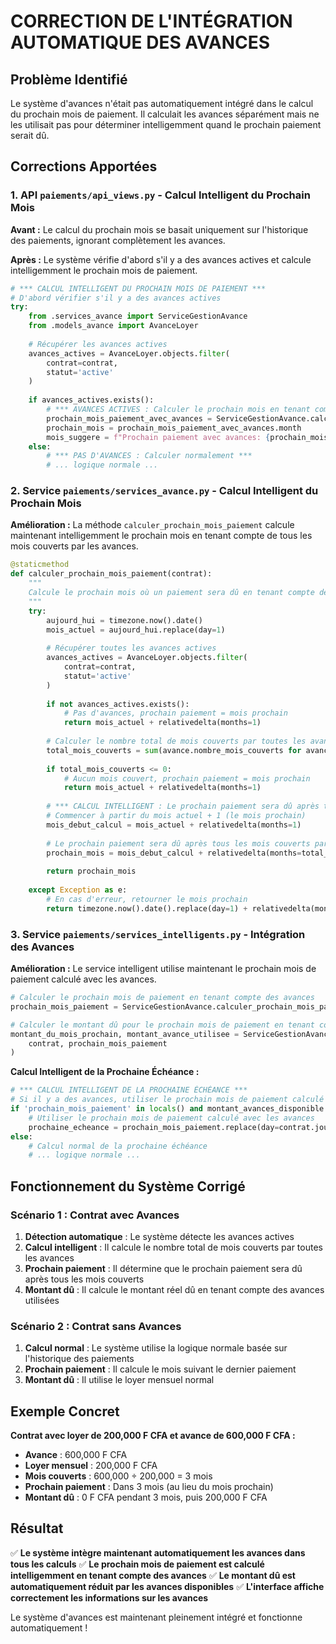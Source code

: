# CORRECTION DE L'INTÉGRATION AUTOMATIQUE DES AVANCES

## Problème Identifié
Le système d'avances n'était pas automatiquement intégré dans le calcul du prochain mois de paiement. Il calculait les avances séparément mais ne les utilisait pas pour déterminer intelligemment quand le prochain paiement serait dû.

## Corrections Apportées

### 1. **API `paiements/api_views.py` - Calcul Intelligent du Prochain Mois**

**Avant :** Le calcul du prochain mois se basait uniquement sur l'historique des paiements, ignorant complètement les avances.

**Après :** Le système vérifie d'abord s'il y a des avances actives et calcule intelligemment le prochain mois de paiement.

```python
# *** CALCUL INTELLIGENT DU PROCHAIN MOIS DE PAIEMENT ***
# D'abord vérifier s'il y a des avances actives
try:
    from .services_avance import ServiceGestionAvance
    from .models_avance import AvanceLoyer
    
    # Récupérer les avances actives
    avances_actives = AvanceLoyer.objects.filter(
        contrat=contrat,
        statut='active'
    )
    
    if avances_actives.exists():
        # *** AVANCES ACTIVES : Calculer le prochain mois en tenant compte des avances ***
        prochain_mois_paiement_avec_avances = ServiceGestionAvance.calculer_prochain_mois_paiement(contrat)
        prochain_mois = prochain_mois_paiement_avec_avances.month
        mois_suggere = f"Prochain paiement avec avances: {prochain_mois_paiement_avec_avances.strftime('%B %Y')}"
    else:
        # *** PAS D'AVANCES : Calculer normalement ***
        # ... logique normale ...
```

### 2. **Service `paiements/services_avance.py` - Calcul Intelligent du Prochain Mois**

**Amélioration :** La méthode `calculer_prochain_mois_paiement` calcule maintenant intelligemment le prochain mois en tenant compte de tous les mois couverts par les avances.

```python
@staticmethod
def calculer_prochain_mois_paiement(contrat):
    """
    Calcule le prochain mois où un paiement sera dû en tenant compte de toutes les avances
    """
    try:
        aujourd_hui = timezone.now().date()
        mois_actuel = aujourd_hui.replace(day=1)
        
        # Récupérer toutes les avances actives
        avances_actives = AvanceLoyer.objects.filter(
            contrat=contrat,
            statut='active'
        )
        
        if not avances_actives.exists():
            # Pas d'avances, prochain paiement = mois prochain
            return mois_actuel + relativedelta(months=1)
        
        # Calculer le nombre total de mois couverts par toutes les avances
        total_mois_couverts = sum(avance.nombre_mois_couverts for avance in avances_actives)
        
        if total_mois_couverts <= 0:
            # Aucun mois couvert, prochain paiement = mois prochain
            return mois_actuel + relativedelta(months=1)
        
        # *** CALCUL INTELLIGENT : Le prochain paiement sera dû après tous les mois couverts ***
        # Commencer à partir du mois actuel + 1 (le mois prochain)
        mois_debut_calcul = mois_actuel + relativedelta(months=1)
        
        # Le prochain paiement sera dû après tous les mois couverts par les avances
        prochain_mois = mois_debut_calcul + relativedelta(months=total_mois_couverts)
        
        return prochain_mois
        
    except Exception as e:
        # En cas d'erreur, retourner le mois prochain
        return timezone.now().date().replace(day=1) + relativedelta(months=1)
```

### 3. **Service `paiements/services_intelligents.py` - Intégration des Avances**

**Amélioration :** Le service intelligent utilise maintenant le prochain mois de paiement calculé avec les avances.

```python
# Calculer le prochain mois de paiement en tenant compte des avances
prochain_mois_paiement = ServiceGestionAvance.calculer_prochain_mois_paiement(contrat)

# Calculer le montant dû pour le prochain mois de paiement en tenant compte des avances
montant_du_mois_prochain, montant_avance_utilisee = ServiceGestionAvance.calculer_montant_du_mois(
    contrat, prochain_mois_paiement
)
```

**Calcul Intelligent de la Prochaine Échéance :**

```python
# *** CALCUL INTELLIGENT DE LA PROCHAINE ÉCHÉANCE ***
# Si il y a des avances, utiliser le prochain mois de paiement calculé
if 'prochain_mois_paiement' in locals() and montant_avances_disponible > 0:
    # Utiliser le prochain mois de paiement calculé avec les avances
    prochaine_echeance = prochain_mois_paiement.replace(day=contrat.jour_paiement)
else:
    # Calcul normal de la prochaine échéance
    # ... logique normale ...
```

## Fonctionnement du Système Corrigé

### **Scénario 1 : Contrat avec Avances**
1. **Détection automatique** : Le système détecte les avances actives
2. **Calcul intelligent** : Il calcule le nombre total de mois couverts par toutes les avances
3. **Prochain paiement** : Il détermine que le prochain paiement sera dû après tous les mois couverts
4. **Montant dû** : Il calcule le montant réel dû en tenant compte des avances utilisées

### **Scénario 2 : Contrat sans Avances**
1. **Calcul normal** : Le système utilise la logique normale basée sur l'historique des paiements
2. **Prochain paiement** : Il calcule le mois suivant le dernier paiement
3. **Montant dû** : Il utilise le loyer mensuel normal

## Exemple Concret

**Contrat avec loyer de 200,000 F CFA et avance de 600,000 F CFA :**

- **Avance** : 600,000 F CFA
- **Loyer mensuel** : 200,000 F CFA
- **Mois couverts** : 600,000 ÷ 200,000 = 3 mois
- **Prochain paiement** : Dans 3 mois (au lieu du mois prochain)
- **Montant dû** : 0 F CFA pendant 3 mois, puis 200,000 F CFA

## Résultat

✅ **Le système intègre maintenant automatiquement les avances dans tous les calculs**
✅ **Le prochain mois de paiement est calculé intelligemment en tenant compte des avances**
✅ **Le montant dû est automatiquement réduit par les avances disponibles**
✅ **L'interface affiche correctement les informations sur les avances**

Le système d'avances est maintenant pleinement intégré et fonctionne automatiquement !
